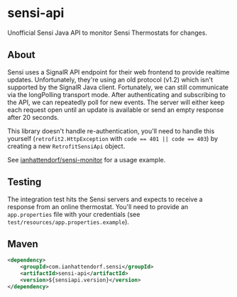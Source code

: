 # sensi-api
Unofficial Sensi Java API to monitor Sensi Thermostats for changes.

## About
Sensi uses a SignalR API endpoint for their web frontend to provide realtime updates. Unfortunately, they're using an old protocol (v1.2) which isn't supported by the SignalR Java client. Fortunately, we can still communicate via the longPolling transport mode. After authenticating and subscribing to the API, we can repeatedly poll for new events. The server will either keep each request open until an update is available or send an empty response after 20 seconds.

This library doesn't handle re-authentication, you'll need to handle this yourself (`retrofit2.HttpException` with `code == 401 || code == 403`) by creating a new `RetrofitSensiApi` object.

See [ianhattendorf/sensi-monitor](https://github.com/ianhattendorf/sensi-monitor) for a usage example.

## Testing
The integration test hits the Sensi servers and expects to receive a response from an online thermostat. You'll need to provide an `app.properties` file with your credentials (see `test/resources/app.properties.example`).

## Maven
```xml
<dependency>
	<groupId>com.ianhattendorf.sensi</groupId>
	<artifactId>sensi-api</artifactId>
	<version>${sensiapi.version}</version>
</dependency>
```

